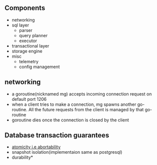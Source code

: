 ## Components

- networking
- sql layer
  - parser
  - query planner
  - executor
- transactional layer
- storage engine
- misc
  - telemetry
  - config management

## networking

- a goroutine(nicknamed mg) accepts incoming connection request on default port 1206
- when a client tries to make a connection, mg spawns another go-routine. All the future requests from the client is managed by that go-routine
- goroutine dies once the connection is closed by the client

## Database transaction guarantees

 - [atomicity i.e abortability](./atomicity.md)
 - snapshot isolation(implementaion same as postgresql)
 - durability*
